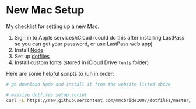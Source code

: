 # New Mac Setup

My checklist for setting up a new Mac.

1. Sign in to Apple services/iCloud (could do this after installing LastPass so you can get your password, or use LastPass web app)
1. Install [Node](https://nodejs.org/en/download)
1. Set up [dotfiles](https://github.com/mmcbride1007/dotfiles)
1. Install custom fonts (stored in iCloud Drive `fonts` folder)

Here are some helpful scripts to run in order:

```sh
# go download Node and install it from the website listed above

# massive dotfiles setup script
curl -L https://raw.githubusercontent.com/mmcbride1007/dotfiles/master/setup.sh | sh
```
